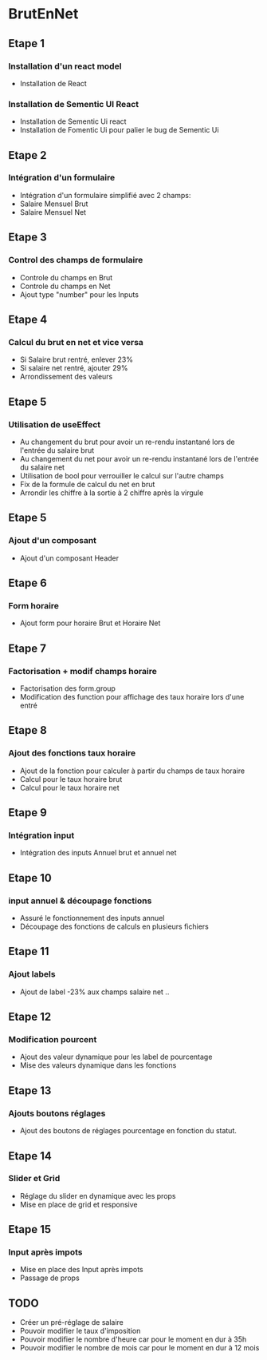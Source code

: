 # BrutEnNet

## Etape 1

### Installation d'un react model

- Installation de React

### Installation de Sementic UI React

- Installation de Sementic Ui react
- Installation de Fomentic Ui pour palier le bug de Sementic Ui

## Etape 2

### Intégration d'un formulaire

- Intégration d'un formulaire simplifié avec 2 champs:
 - Salaire Mensuel Brut
 - Salaire Mensuel Net

## Etape 3

### Control des champs de formulaire

- Controle du champs en Brut
- Controle du champs en Net
- Ajout type "number" pour les Inputs

## Etape 4

### Calcul du brut en net et vice versa

- Si Salaire brut rentré, enlever 23%
- Si salaire net rentré, ajouter 29%
- Arrondissement des valeurs

## Etape 5

### Utilisation de useEffect 

- Au changement du brut pour avoir un re-rendu instantané lors de l'entrée du salaire brut
- Au changement du net pour avoir un re-rendu instantané lors de l'entrée du salaire net
- Utilisation de bool pour verrouiller le calcul sur l'autre champs
- Fix de la formule de calcul du net en brut
- Arrondir les chiffre à la sortie à 2 chiffre après la virgule

## Etape 5

### Ajout d'un composant

- Ajout d'un composant Header

## Etape 6

### Form horaire

- Ajout form pour horaire Brut et Horaire Net

## Etape 7

### Factorisation + modif champs horaire

- Factorisation des form.group 
- Modification des function pour affichage des taux horaire lors d'une entré

## Etape 8

### Ajout des fonctions taux horaire

- Ajout de la fonction pour calculer à partir du champs de taux horaire
- Calcul pour le taux horaire brut
- Calcul pour le taux horaire net

## Etape 9

### Intégration input

- Intégration des inputs Annuel brut et annuel net


## Etape 10

### input annuel & découpage fonctions

- Assuré le fonctionnement des inputs annuel
- Découpage des fonctions de calculs en plusieurs fichiers

## Etape 11

### Ajout labels

- Ajout de label -23% aux champs salaire net ..

## Etape 12

### Modification pourcent

- Ajout des valeur dynamique pour les label de pourcentage
- Mise des valeurs dynamique dans les fonctions

## Etape 13

### Ajouts boutons réglages

- Ajout des boutons de réglages pourcentage en fonction du statut.

## Etape 14

### Slider et Grid

- Réglage du slider en dynamique avec les props
- Mise en place de grid et responsive

## Etape 15

### Input après impots

- Mise en place des Input après impots
- Passage de props


## TODO 

- Créer un pré-réglage de salaire
- Pouvoir modifier le taux d'imposition
- Pouvoir modifier le nombre d'heure car pour le moment en dur à 35h
- Pouvoir modifier le nombre de mois car pour le moment en dur à 12 mois



